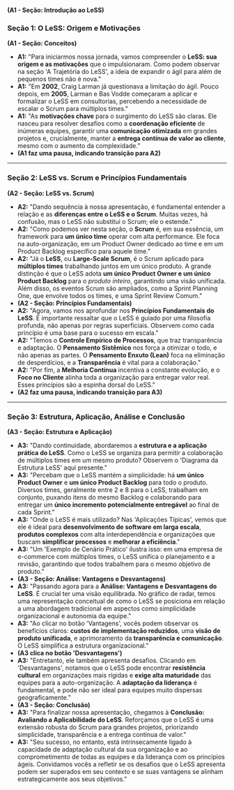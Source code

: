 **(A1 - Seção: Introdução ao LeSS)**

### Seção 1: O LeSS: Origem e Motivações

**(A1 - Seção: Conceitos)**

* **A1:** "Para iniciarmos nossa jornada, vamos compreender o **LeSS: sua origem e as motivações** que o impulsionaram. Como podem observar na seção 'A Trajetória do LeSS', a ideia de expandir o ágil para além de pequenos times não é nova."
* **A1:** "Em **2002**, Craig Larman já questionava a limitação do ágil. Pouco depois, em **2005**, Larman e Bas Vodde começaram a aplicar e formalizar o LeSS em consultorias, percebendo a necessidade de escalar o Scrum para múltiplos times."
* **A1:** "As **motivações chave** para o surgimento do LeSS são claras. Ele nasceu para resolver desafios como a **coordenação eficiente** de inúmeras equipes, garantir uma **comunicação otimizada** em grandes projetos e, crucialmente, manter a **entrega contínua de valor ao cliente**, mesmo com o aumento da complexidade."
* **(A1 faz uma pausa, indicando transição para A2)**

---

### Seção 2: LeSS vs. Scrum e Princípios Fundamentais

**(A2 - Seção: LeSS vs. Scrum)**

* **A2:** "Dando sequência à nossa apresentação, é fundamental entender a relação e as **diferenças entre o LeSS e o Scrum**. Muitas vezes, há confusão, mas o LeSS não substitui o Scrum; ele o estende."
* **A2:** "Como podemos ver nesta seção, o **Scrum** é, em sua essência, um framework para **um único time** operar com alta performance. Ele foca na auto-organização, em um Product Owner dedicado ao time e em um Product Backlog específico para aquele time."
* **A2:** "Já o **LeSS**, ou **Large-Scale Scrum**, é o Scrum aplicado para **múltiplos times** trabalhando juntos em um único produto. A grande distinção é que o LeSS adota **um único Product Owner e um único Product Backlog** para o *produto inteiro*, garantindo uma visão unificada. Além disso, os eventos Scrum são ampliados, como a Sprint Planning One, que envolve todos os times, e uma Sprint Review Comum."
* **(A2 - Seção: Princípios Fundamentais)**
* **A2:** "Agora, vamos nos aprofundar nos **Princípios Fundamentais do LeSS**. É importante ressaltar que o LeSS é guiado por uma filosofia profunda, não apenas por regras superficiais. Observem como cada princípio é uma base para o sucesso em escala."
* **A2:** "Temos o **Controle Empírico de Processos**, que traz transparência e adaptação. O **Pensamento Sistêmico** nos força a otimizar o todo, e não apenas as partes. O **Pensamento Enxuto (Lean)** foca na eliminação de desperdícios, e a **Transparência** é vital para a colaboração."
* **A2:** "Por fim, a **Melhoria Contínua** incentiva a constante evolução, e o **Foco no Cliente** alinha toda a organização para entregar valor real. Esses princípios são a espinha dorsal do LeSS."
* **(A2 faz uma pausa, indicando transição para A3)**

---

### Seção 3: Estrutura, Aplicação, Análise e Conclusão

**(A3 - Seção: Estrutura e Aplicação)**

* **A3:** "Dando continuidade, abordaremos a **estrutura e a aplicação prática do LeSS**. Como o LeSS se organiza para permitir a colaboração de múltiplos times em um mesmo produto? Observem o 'Diagrama da Estrutura LeSS' aqui presente."
* **A3:** "Percebam que o LeSS mantém a simplicidade: há **um único Product Owner** e **um único Product Backlog** para todo o produto. Diversos times, geralmente entre 2 e 8 para o LeSS, trabalham em conjunto, puxando itens do mesmo Backlog e colaborando para entregar um **único incremento potencialmente entregável** ao final de cada Sprint."
* **A3:** "Onde o LeSS é mais utilizado? Nas 'Aplicações Típicas', vemos que ele é ideal para **desenvolvimento de software em larga escala**, **produtos complexos** com alta interdependência e organizações que buscam **simplificar processos** e **melhorar a eficiência**."
* **A3:** "Um 'Exemplo de Cenário Prático' ilustra isso: em uma empresa de e-commerce com múltiplos times, o LeSS unifica o planejamento e a revisão, garantindo que todos trabalhem para o mesmo objetivo de produto."
* **(A3 - Seção: Análise: Vantagens e Desvantagens)**
* **A3:** "Passando agora para a **Análise: Vantagens e Desvantagens do LeSS**. É crucial ter uma visão equilibrada. No gráfico de radar, temos uma representação conceitual de como o LeSS se posiciona em relação a uma abordagem tradicional em aspectos como simplicidade organizacional e autonomia da equipe."
* **A3:** "Ao clicar no botão 'Vantagens', vocês podem observar os benefícios claros: **custos de implementação reduzidos**, uma **visão de produto unificada**, e aprimoramento da **transparência e comunicação**. O LeSS simplifica a estrutura organizacional."
* **(A3 clica no botão 'Desvantagens')**
* **A3:** "Entretanto, ele também apresenta desafios. Clicando em 'Desvantagens', notamos que o LeSS pode encontrar **resistência cultural** em organizações mais rígidas e **exige alta maturidade** das equipes para a auto-organização. A **adaptação da liderança** é fundamental, e pode não ser ideal para equipes muito dispersas geograficamente."
* **(A3 - Seção: Conclusão)**
* **A3:** "Para finalizar nossa apresentação, chegamos à **Conclusão: Avaliando a Aplicabilidade do LeSS**. Reforçamos que o LeSS é uma extensão robusta do Scrum para grandes projetos, priorizando simplicidade, transparência e a entrega contínua de valor."
* **A3:** "Seu sucesso, no entanto, está intrinsecamente ligado à capacidade de adaptação cultural da sua organização e ao comprometimento de todas as equipes e da liderança com os princípios ágeis. Convidamos vocês a refletir se os desafios que o LeSS apresenta podem ser superados em seu contexto e se suas vantagens se alinham estrategicamente aos seus objetivos."
